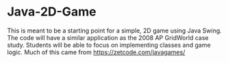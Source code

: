 # Java-2D-Game
This is meant to be a starting point for a simple, 2D game using Java Swing. The code will have a similar application as the 2008 AP GridWorld case study. Students will be able to focus on implementing classes and game logic. Much of this came from https://zetcode.com/javagames/
